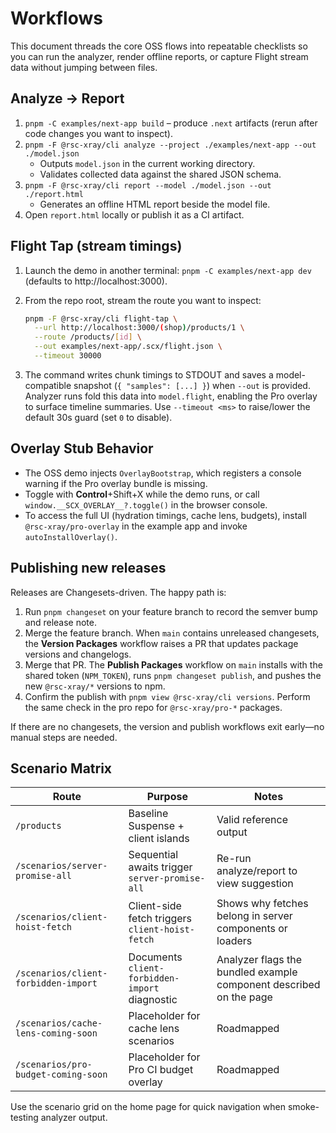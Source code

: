 # Workflows

This document threads the core OSS flows into repeatable checklists so you can run the analyzer, render offline reports, or capture Flight stream data without jumping between files.

## Analyze → Report

1. `pnpm -C examples/next-app build` – produce `.next` artifacts (rerun after code changes you want to inspect).
2. `pnpm -F @rsc-xray/cli analyze --project ./examples/next-app --out ./model.json`
   - Outputs `model.json` in the current working directory.
   - Validates collected data against the shared JSON schema.
3. `pnpm -F @rsc-xray/cli report --model ./model.json --out ./report.html`
   - Generates an offline HTML report beside the model file.
4. Open `report.html` locally or publish it as a CI artifact.

## Flight Tap (stream timings)

1. Launch the demo in another terminal: `pnpm -C examples/next-app dev` (defaults to http://localhost:3000).
2. From the repo root, stream the route you want to inspect:

   ```bash
   pnpm -F @rsc-xray/cli flight-tap \
     --url http://localhost:3000/(shop)/products/1 \
     --route /products/[id] \
     --out examples/next-app/.scx/flight.json \
     --timeout 30000
   ```

3. The command writes chunk timings to STDOUT and saves a model-compatible snapshot (`{ "samples": [...] }`) when `--out` is provided. Analyzer runs fold this data into `model.flight`, enabling the Pro overlay to surface timeline summaries. Use `--timeout <ms>` to raise/lower the default 30s guard (set `0` to disable).

## Overlay Stub Behavior

- The OSS demo injects `OverlayBootstrap`, which registers a console warning if the Pro overlay bundle is missing.
- Toggle with **Control**+Shift+X while the demo runs, or call `window.__SCX_OVERLAY__?.toggle()` in the browser console.
- To access the full UI (hydration timings, cache lens, budgets), install `@rsc-xray/pro-overlay` in the example app and invoke `autoInstallOverlay()`.

## Publishing new releases

Releases are Changesets-driven. The happy path is:

1. Run `pnpm changeset` on your feature branch to record the semver bump and release note.
2. Merge the feature branch. When `main` contains unreleased changesets, the **Version Packages** workflow raises a PR that updates package versions and changelogs.
3. Merge that PR. The **Publish Packages** workflow on `main` installs with the shared token (`NPM_TOKEN`), runs `pnpm changeset publish`, and pushes the new `@rsc-xray/*` versions to npm.
4. Confirm the publish with `pnpm view @rsc-xray/cli versions`. Perform the same check in the pro repo for `@rsc-xray/pro-*` packages.

If there are no changesets, the version and publish workflows exit early—no manual steps are needed.

## Scenario Matrix

| Route                                | Purpose                                         | Notes                                                              |
| ------------------------------------ | ----------------------------------------------- | ------------------------------------------------------------------ |
| `/products`                          | Baseline Suspense + client islands              | Valid reference output                                             |
| `/scenarios/server-promise-all`      | Sequential awaits trigger `server-promise-all`  | Re-run analyze/report to view suggestion                           |
| `/scenarios/client-hoist-fetch`      | Client-side fetch triggers `client-hoist-fetch` | Shows why fetches belong in server components or loaders           |
| `/scenarios/client-forbidden-import` | Documents `client-forbidden-import` diagnostic  | Analyzer flags the bundled example component described on the page |
| `/scenarios/cache-lens-coming-soon`  | Placeholder for cache lens scenarios            | Roadmapped                                                         |
| `/scenarios/pro-budget-coming-soon`  | Placeholder for Pro CI budget overlay           | Roadmapped                                                         |

Use the scenario grid on the home page for quick navigation when smoke-testing analyzer output.
